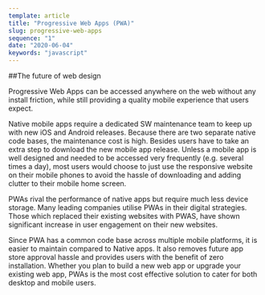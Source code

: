 ```yaml
---
template: article
title: "Progressive Web Apps (PWA)"
slug: progressive-web-apps
sequence: "1"
date: "2020-06-04"
keywords: "javascript"
---
```


##The future of web design

Progressive Web Apps can be accessed anywhere on the web without any install friction, 
while still providing a quality mobile experience that users expect.

Native mobile apps require a dedicated SW maintenance team to keep up with new iOS and
Android releases. Because there are two separate native code bases, the maintenance cost
is high. Besides users have to take an extra step to download the new mobile app release.
Unless a mobile app is well designed and needed to be accessed very frequently (e.g. several
times a day), most users would choose to just use the responsive website on their mobile
phones to avoid the hassle of downloading and adding clutter to their mobile home screen.

PWAs rival the performance of native apps but require much less device storage. Many leading 
companies utilise PWAs in their digital strategies. Those which replaced their existing websites 
with PWAS, have shown significant increase in user engagement on their new websites.

Since PWA has a common code base across multiple mobile platforms, it is easier to maintain 
compared to Native apps. It also removes future app store approval hassle and provides users 
with the benefit of zero installation. Whether you plan to build a new web app or upgrade your 
existing web app, PWAs is the most cost effective solution to cater for both desktop and mobile 
users.

